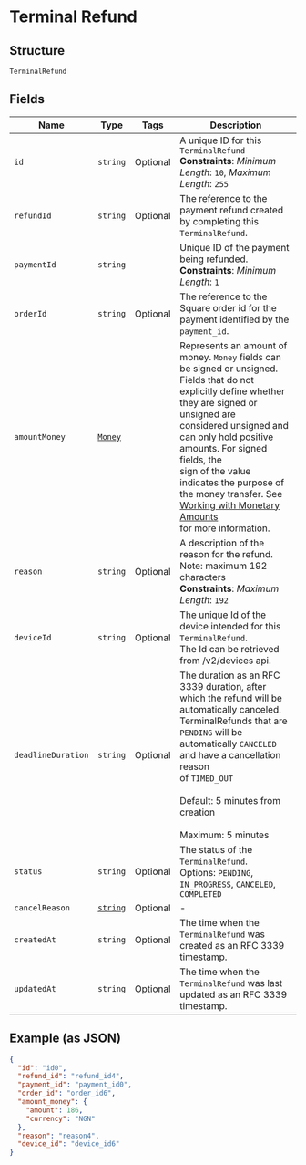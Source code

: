 
# Terminal Refund

## Structure

`TerminalRefund`

## Fields

| Name | Type | Tags | Description |
|  --- | --- | --- | --- |
| `id` | `string` | Optional | A unique ID for this `TerminalRefund`<br>**Constraints**: *Minimum Length*: `10`, *Maximum Length*: `255` |
| `refundId` | `string` | Optional | The reference to the payment refund created by completing this `TerminalRefund`. |
| `paymentId` | `string` |  | Unique ID of the payment being refunded.<br>**Constraints**: *Minimum Length*: `1` |
| `orderId` | `string` | Optional | The reference to the Square order id for the payment identified by the `payment_id`. |
| `amountMoney` | [`Money`](/doc/models/money.md) |  | Represents an amount of money. `Money` fields can be signed or unsigned.<br>Fields that do not explicitly define whether they are signed or unsigned are<br>considered unsigned and can only hold positive amounts. For signed fields, the<br>sign of the value indicates the purpose of the money transfer. See<br>[Working with Monetary Amounts](https://developer.squareup.com/docs/build-basics/working-with-monetary-amounts)<br>for more information. |
| `reason` | `string` | Optional | A description of the reason for the refund.<br>Note: maximum 192 characters<br>**Constraints**: *Maximum Length*: `192` |
| `deviceId` | `string` | Optional | The unique Id of the device intended for this `TerminalRefund`.<br>The Id can be retrieved from /v2/devices api. |
| `deadlineDuration` | `string` | Optional | The duration as an RFC 3339 duration, after which the refund will be automatically canceled.<br>TerminalRefunds that are `PENDING` will be automatically `CANCELED` and have a cancellation reason<br>of `TIMED_OUT`<br><br>Default: 5 minutes from creation<br><br>Maximum: 5 minutes |
| `status` | `string` | Optional | The status of the `TerminalRefund`.<br>Options: `PENDING`, `IN_PROGRESS`, `CANCELED`, `COMPLETED` |
| `cancelReason` | [`string`](/doc/models/action-cancel-reason.md) | Optional | - |
| `createdAt` | `string` | Optional | The time when the `TerminalRefund` was created as an RFC 3339 timestamp. |
| `updatedAt` | `string` | Optional | The time when the `TerminalRefund` was last updated as an RFC 3339 timestamp. |

## Example (as JSON)

```json
{
  "id": "id0",
  "refund_id": "refund_id4",
  "payment_id": "payment_id0",
  "order_id": "order_id6",
  "amount_money": {
    "amount": 186,
    "currency": "NGN"
  },
  "reason": "reason4",
  "device_id": "device_id6"
}
```


